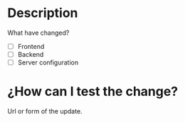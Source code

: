 # Description
What have changed?

- [ ] Frontend
- [ ] Backend
- [ ] Server configuration

# ¿How can I test the change?
Url or form of the update.

